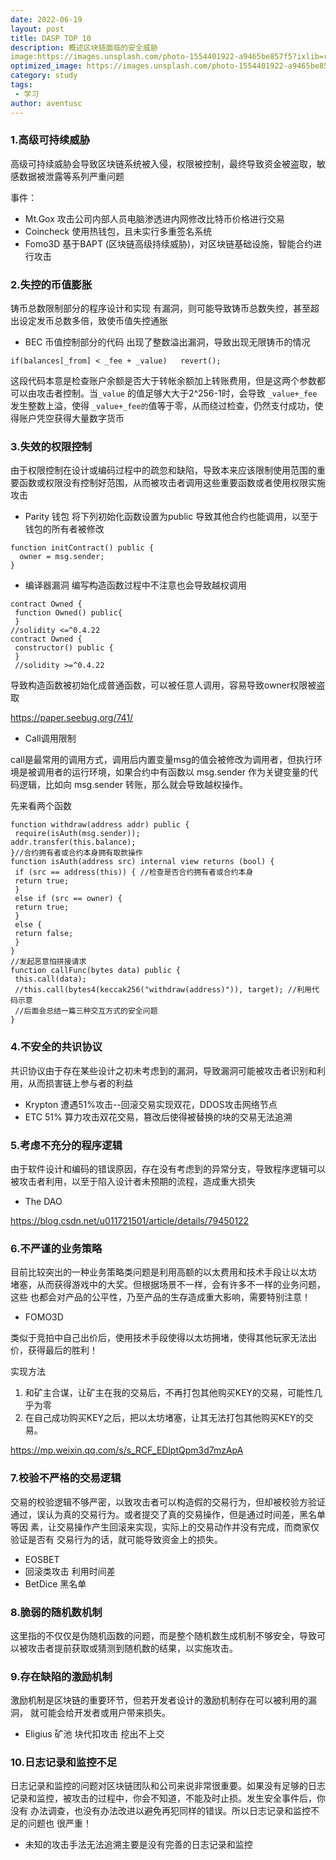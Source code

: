 ```yaml
---
date: 2022-06-19
layout: post
title: DASP TOP 10
description: 概述区块链面临的安全威胁
image:https://images.unsplash.com/photo-1554401922-a9465be857f5?ixlib=rb-1.2.1&q=80&fm=jpg&crop=entropy&cs=tinysrgb&w=1080&fit=max&ixid=eyJhcHBfaWQiOjcwOTV9
optimized_image: https://images.unsplash.com/photo-1554401922-a9465be857f5?ixlib=rb-1.2.1&q=80&fm=jpg&crop=entropy&cs=tinysrgb&w=1080&fit=max&ixid=eyJhcHBfaWQiOjcwOTV9
category: study
tags:
 - 学习
author: aventusc
---
```


### **1.高级可持续威胁**

高级可持续威胁会导致区块链系统被入侵，权限被控制，最终导致资金被盗取，敏感数据被泄露等系列严重问题

事件：

- Mt.Gox 攻击公司内部人员电脑渗透进内网修改比特币价格进行交易
- Coincheck 使用热钱包，且未实行多重签名系统
- Fomo3D 基于BAPT (区块链高级持续威胁)，对区块链基础设施，智能合约进行攻击

### **2.失控的币值膨胀**

铸币总数限制部分的程序设计和实现 有漏洞，则可能导致铸币总数失控，甚至超出设定发币总数多倍，致使币值失控通胀

- BEC 币值控制部分的代码 出现了整数溢出漏洞，导致出现无限铸币的情况

```
if(balances[_from] < _fee + _value)   revert();
```

这段代码本意是检查账户余额是否大于转帐余额加上转账费用，但是这两个参数都可以由攻击者控制。当`_value` 的值足够大大于2^256-1时，会导致 `_value+_fee`发生整数上溢，使得 `_value+_fee的`值等于零，从而绕过检查，仍然支付成功，使得账户凭空获得大量数字货币

### **3.失效的权限控制**

由于权限控制在设计或编码过程中的疏忽和缺陷，导致本来应该限制使用范围的重 要函数或权限没有控制好范围，从而被攻击者调用这些重要函数或者使用权限实施攻击

- Parity 钱包 将下列初始化函数设置为public 导致其他合约也能调用，以至于钱包的所有者被修改

```
function initContract() public {
  owner = msg.sender;
}
```

- 编译器漏洞	编写构造函数过程中不注意也会导致越权调用

```
contract Owned {
 function Owned() public{
 }
//solidity <=^0.4.22
contract Owned {
 constructor() public {
 }
 //solidity >=^0.4.22
```

导致构造函数被初始化成普通函数，可以被任意人调用，容易导致owner权限被盗取

https://paper.seebug.org/741/

- Call调用限制

call是最常用的调用方式，调用后内置变量msg的值会被修改为调用者，但执行环境是被调用者的运行环境，如果合约中有函数以 msg.sender 作为关键变量的代码逻辑，比如向 msg.sender 转账，那么就会导致越权操作。

先来看两个函数

```
function withdraw(address addr) public {
 require(isAuth(msg.sender));
addr.transfer(this.balance);
}//合约拥有者或合约本身拥有取款操作
function isAuth(address src) internal view returns (bool) {
 if (src == address(this)) { //检查是否合约拥有者或合约本身
 return true;
 }
 else if (src == owner) {
 return true;
 }
 else {
 return false;
 }
}
//发起恶意怕拼接请求
function callFunc(bytes data) public {
 this.call(data);
 //this.call(bytes4(keccak256("withdraw(address)")), target); //利用代码示意
 //后面会总结一篇三种交互方式的安全问题
}
```

### **4.不安全的共识协议**

共识协议由于存在某些设计之初未考虑到的漏洞，导致漏洞可能被攻击者识别和利 用，从而损害链上参与者的利益

- Krypton	遭遇51%攻击--回滚交易实现双花，DDOS攻击网络节点
- ETC 51% 算力攻击双花交易，篡改后使得被替换的块的交易无法追溯

### **5.考虑不充分的程序逻辑**

由于软件设计和编码的错误原因，存在没有考虑到的异常分支，导致程序逻辑可以 被攻击者利用，以至于陷入设计者未预期的流程，造成重大损失

- The DAO

https://blog.csdn.net/u011721501/article/details/79450122

### **6.不严谨的业务策略**

目前比较突出的一种业务策略类问题是利用高额的以太费用和技术手段让以太坊 堵塞，从而获得游戏中的大奖。但根据场景不一样，会有许多不一样的业务问题，这些 也都会对产品的公平性，乃至产品的生存造成重大影响，需要特别注意！

- FOMO3D

类似于竞拍中自己出价后，使用技术手段使得以太坊拥堵，使得其他玩家无法出价，获得最后的胜利！

实现方法

1. 和矿主合谋，让矿主在我的交易后，不再打包其他购买KEY的交易，可能性几乎为零
2. 在自己成功购买KEY之后，把以太坊堵塞，让其无法打包其他购买KEY的交易。

https://mp.weixin.qq.com/s/s_RCF_EDlptQpm3d7mzApA

### **7.校验不严格的交易逻辑**

交易的校验逻辑不够严密，以致攻击者可以构造假的交易行为，但却被校验方验证 通过，误认为真的交易行为。或者提交了真的交易操作，但是通过时间差，黑名单等因 素，让交易操作产生回滚来实现，实际上的交易动作并没有完成，而商家仅验证是否有 交易行为的话，就可能导致资金上的损失。

- EOSBET
- 回滚类攻击 利用时间差
- BetDice 黑名单

### **8.脆弱的随机数机制**

这里指的不仅仅是伪随机函数的问题，而是整个随机数生成机制不够安全，导致可 以被攻击者提前获取或猜测到随机数的结果，以实施攻击。

### **9.存在缺陷的激励机制**

激励机制是区块链的重要环节，但若开发者设计的激励机制存在可以被利用的漏洞， 就可能会给开发者或用户带来损失。

- Eligius 矿池 块代扣攻击 挖出不上交

### **10.日志记录和监控不足**

日志记录和监控的问题对区块链团队和公司来说非常很重要。如果没有足够的日志 记录和监控，被攻击的过程中，你会不知道，不能及时止损。发生安全事件后，你没有 办法调查，也没有办法改进以避免再犯同样的错误。所以日志记录和监控不足的问题也 很严重！

- 未知的攻击手法无法追溯主要是没有完善的日志记录和监控
